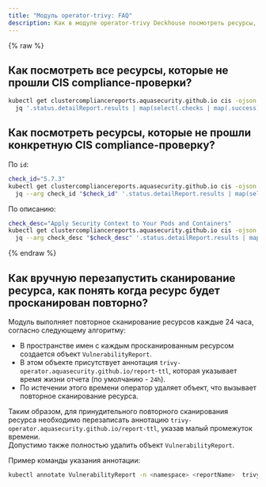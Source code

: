```yaml
---
title: "Модуль operator-trivy: FAQ"
description: Как в модуле operator-trivy Deckhouse посмотреть ресурсы, которые не прошли CIS compliance-проверки.
---
```

{% raw %}

## Как посмотреть все ресурсы, которые не прошли CIS compliance-проверки?

```bash
kubectl get clustercompliancereports.aquasecurity.github.io cis -ojson |
  jq '.status.detailReport.results | map(select(.checks | map(.success) | all | not))'
```

## Как посмотреть ресурсы, которые не прошли конкретную CIS compliance-проверку?

По `id`:

```bash
check_id="5.7.3"
kubectl get clustercompliancereports.aquasecurity.github.io cis -ojson |
  jq --arg check_id "$check_id" '.status.detailReport.results | map(select(.id == $check_id))'
```

По описанию:

```bash
check_desc="Apply Security Context to Your Pods and Containers"
kubectl get clustercompliancereports.aquasecurity.github.io cis -ojson |
  jq --arg check_desc "$check_desc" '.status.detailReport.results | map(select(.description == $check_desc))'
```

{% endraw %}

## Как вручную перезапустить сканирование ресурса, как понять когда ресурс будет просканирован повторно?

Модуль выполняет повторное сканирование ресурсов каждые 24 часа, согласно следующему алгоритму:

- В пространстве имен c каждым просканированным ресурсом создается объект `VulnerabilityReport`.  
- В этом объекте присутствует аннотация `trivy-operator.aquasecurity.github.io/report-ttl`, которая указывает время жизни отчета (по умолчанию - `24h`).
- По истечении этого времени оператор удаляет объект, что вызывает повторное сканирование ресурса.

Таким образом, для принудительного повторного сканирования ресурса необходимо перезаписать аннотацию `trivy-operator.aquasecurity.github.io/report-ttl`, указав малый промежуток времени.  
Допустимо также полностью удалить объект `VulnerabilityReport`.

Пример команды указания аннотации:

```bash
kubectl annotate VulnerabilityReport -n <namespace> <reportName>  trivy-operator.aquasecurity.github.io/report-ttl=1s --overwrite
```

